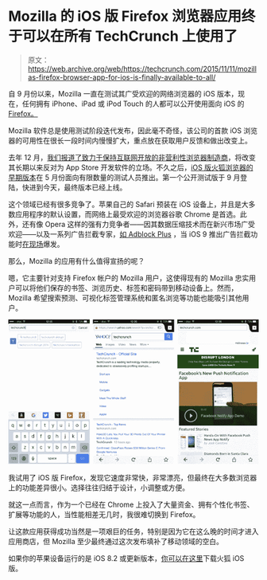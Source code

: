 # Mozilla 的 iOS 版 Firefox 浏览器应用终于可以在所有 TechCrunch 上使用了

> 原文：<https://web.archive.org/web/https://techcrunch.com/2015/11/11/mozillas-firefox-browser-app-for-ios-is-finally-available-to-all/>

自 9 月份以来，Mozilla 一直在测试其广受欢迎的网络浏览器的 iOS 版本，现在，任何拥有 iPhone、iPad 或 iPod Touch 的人都可以公开使用面向 iOS 的 [Firefox。](https://web.archive.org/web/20221209073004/https://itunes.apple.com/nz/app/firefox-web-browser/id989804926?mt=8)

Mozilla 软件总是使用测试阶段迭代发布，因此毫不奇怪，该公司的首款 iOS 浏览器的可用性在很长一段时间内慢慢扩大，重点放在获取用户反馈和做出改变上。

去年 12 月，[我们报道了致力于保持互联网开放的非营利性浏览器制造商](https://web.archive.org/web/20221209073004/https://beta.techcrunch.com/2014/12/02/firefox-could-soon-come-to-ios/)，将改变其长期以来反对为 App Store 开发软件的立场。不久之后，[iOS 版火狐浏览器的早期版本](https://web.archive.org/web/20221209073004/https://beta.techcrunch.com/2015/05/21/firefox-for-ios-begins-its-beta-testing-program/#.c8ubks:knhO)在 5 月份面向有限数量的测试人员推出。第一个公开测试版于 9 月登陆，快进到今天，最终版本已经上线。

这个领域已经有很多竞争了。苹果自己的 Safari 预装在 iOS 设备上，并且是大多数应用程序的默认设置，而网络上最受欢迎的浏览器谷歌 Chrome 是首选。此外，还有像 Opera 这样的强有力竞争者——因其数据压缩技术而在新兴市场广受欢迎——以及一系列广告拦截专家，[如 Adblock Plus](https://web.archive.org/web/20221209073004/https://beta.techcrunch.com/2015/09/08/adblock-plus-browser-apps/) ，当 iOS 9 推出广告拦截功能时[在现场](https://web.archive.org/web/20221209073004/https://beta.techcrunch.com/2015/09/17/a-day-after-ios-9s-launch-ad-blockers-top-the-app-store/)爆发。

那么，Mozilla 的应用有什么值得宣扬的呢？

嗯，它主要针对支持 Firefox 帐户的 Mozilla 用户，这使得现有的 Mozilla 忠实用户可以将他们保存的书签、浏览历史、标签和密码带到移动设备上。然而，Mozilla 希望搜索预测、可视化标签管理系统和匿名浏览等功能也能吸引其他用户。

![mozilla firefox for ios](img/b0ae79e12fd0cb5609baa799099d0366.png)

我试用了 iOS 版 Firefox，发现它速度非常快，非常漂亮，但最终在大多数浏览器上的功能差异很小。选择往往归结于设计，小调整或方便。

就这一点而言，作为一个已经在 Chrome 上投入了大量资金、拥有个性化书签、扩展等功能的人，当性能相差无几时，我很难切换到 Firefox。

让这款应用获得成功当然是一项艰巨的任务，特别是因为它在这么晚的时间才进入应用商店，但 Mozilla 至少最终通过这次发布填补了移动领域的空白。

如果你的苹果设备运行的是 iOS 8.2 或更新版本，[你可以在这里](https://web.archive.org/web/20221209073004/https://itunes.apple.com/nz/app/firefox-web-browser/id989804926?mt=8)下载火狐 iOS 版。